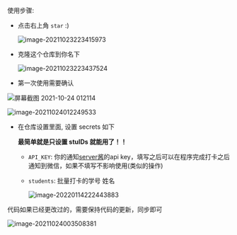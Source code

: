 使用步骤:

- 点击右上角 `star` :)

  <img src="https://img2020.cnblogs.com/blog/1535189/202110/1535189-20211024011444420-1054435861.png" alt="image-20211023223415973"  />

- 克隆这个仓库到你名下

  <img src="https://img2020.cnblogs.com/blog/1535189/202110/1535189-20211024011444220-574369804.png" alt="image-20211023223437524"  />

- 第一次使用需要确认

![屏幕截图 2021-10-24 012114](https://img2020.cnblogs.com/blog/1535189/202110/1535189-20211024012336869-1205037702.png)

![image-20211024012249533](https://img2020.cnblogs.com/blog/1535189/202110/1535189-20211024012336425-986933813.png)

- 在仓库设置里面, 设置 secrets 如下

  **最简单就是只设置 stuIDs 就能用了！！** 

  - `API_KEY`: 你的通知[server酱](http://sc.ftqq.com/3.version)的api key，填写之后可以在程序完成打卡之后通知到微信，如果不填写不影响使用(类似的操作)

  - `students`: 批量打卡的学号 姓名

    ![image-20220114222443883](https://s2.loli.net/2022/01/14/KyzdJNHmZfr6c5s.png)

    


代码如果已经更改过的，需要保持代码的更新，同步即可

![image-20211024003508381](https://img2020.cnblogs.com/blog/1535189/202110/1535189-20211024011443314-1404804501.png)

